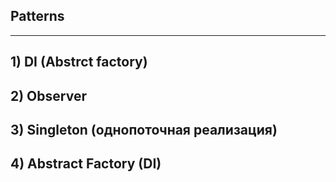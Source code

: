 Patterns
---
---
## 1) DI (Abstrct factory)
## 2) Observer
## 3) Singleton (однопоточная реализация)
## 4) Abstract Factory (DI)
